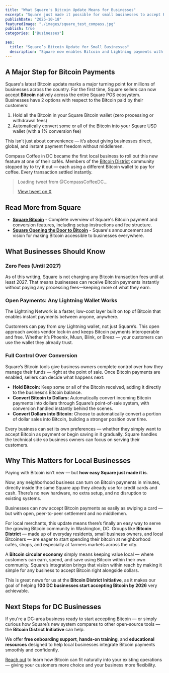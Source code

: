 ```yaml
---
title: "What Square's Bitcoin Update Means for Businesses"
excerpt: "Square just made it possible for small businesses to accept Bitcoin—no extra hardware, no added fees."
publishDate: "2025-10-18"
featuredImage: "./images/square_test_compass.jpg"
publish: true
categories: ["Businesses"]

seo:
  title: "Square’s Bitcoin Update for Small Businesses"
  description: "Square now enables Bitcoin and Lightning payments with zero fees and full control over conversion to dollars."
---
```



## A Major Step for Bitcoin Payments

Square's latest Bitcoin update marks a major turning point for millions of businesses across the country. For the first time, Square sellers can now accept **Bitcoin** natively across the entire Square POS ecosystem. Businesses have 2 options with respect to the Bitcoin paid by their customers:

  1. Hold all the Bitcoin in your Square Bitcoin wallet (zero processing or withdrawal fees)
  2. Automatically convert some or all of the Bitcoin into your Square USD wallet (with a 1% conversion fee)

This isn’t just about convenience — it’s about giving businesses direct, global, and instant payment freedom without middlemen.

Compass Coffee in DC became the first local business to roll out this new feature at one of their cafés. Members of the [Bitcoin District](https://bitcoindistrict.org) community stopped by to try it out — each using a different Bitcoin wallet to pay for coffee. Every transaction settled instantly.

<blockquote class="twitter-tweet" data-align="center" data-theme="light" data-dnt="true">
  <p lang="en" dir="ltr">Loading tweet from @CompassCoffeeDC...</p>
  <a href="https://twitter.com/CompassCoffeeDC/status/1978509064540664103" target="_blank" rel="noopener noreferrer">
    View tweet on X
  </a>
</blockquote>
<script async src="https://platform.twitter.com/widgets.js" charset="utf-8"></script>    

## Read More from Square
- **[Square Bitcoin](https://squareup.com/us/en/bitcoin)** - Complete overview of Square's Bitcoin payment and conversion features, including setup instructions and fee structure.
- **[Square Opening the Door to Bitcoin](https://squareup.com/us/en/the-bottom-line/inside-square/square-opening-the-door-to-bitcoin)** - Square's announcement and vision for making Bitcoin accessible to businesses everywhere.

## What Businesses Should Know

### **Zero Fees (Until 2027)**
As of this writing, Square is not charging any Bitcoin transaction fees until at least 2027. That means businesses can receive Bitcoin payments instantly without paying any processing fees—keeping more of what they earn.

### **Open Payments: Any Lightning Wallet Works**

The Lightning Network is a faster, low-cost layer built on top of Bitcoin that enables instant payments between anyone, anywhere.

Customers can pay from *any* Lightning wallet, not just Square’s. This open approach avoids vendor lock-in and keeps Bitcoin payments interoperable and free. Whether it’s Phoenix, Muun, Blink, or Breez — your customers can use the wallet they already trust.


### **Full Control Over Conversion**

Square’s Bitcoin tools give business owners complete control over how they manage their funds — right at the point of sale. Once Bitcoin payments are enabled, sellers can decide what happens next:

- **Hold Bitcoin:** Keep some or all of the Bitcoin received, adding it directly to the business’s Bitcoin balance.
- **Convert Bitcoin to Dollars:** Automatically convert incoming Bitcoin payments into dollars through Square’s point-of-sale system, with conversion handled instantly behind the scenes.   
- **Convert Dollars into Bitcoin:** Choose to automatically convert a portion of dollar sales into Bitcoin, building a stronger position over time.

Every business can set its own preferences — whether they simply want to accept Bitcoin as payment or begin saving in it gradually. Square handles the technical side so business owners can focus on serving their customers.

## Why This Matters for Local Businesses

Paying with Bitcoin isn’t new — but **how easy Square just made it is**.  

Now, any neighborhood business can turn on Bitcoin payments in minutes, directly inside the same Square app they already use for credit cards and cash. There’s no new hardware, no extra setup, and no disruption to existing systems. 

Businesses can now accept Bitcoin payments as easily as swiping a card — but with open, peer-to-peer settlement and no middlemen.  

For local merchants, this update means there’s finally an easy way to serve the growing Bitcoin community in Washington, DC. Groups like **Bitcoin District** — made up of everyday residents, small business owners, and local Bitcoiners — are eager to start spending their bitcoin at neighborhood cafés, shops, and especially at farmers markets across the city.  

A **Bitcoin circular economy** simply means keeping value local — where customers can earn, spend, and save using Bitcoin within their own community. Square’s integration brings that vision within reach by making it simple for any business to accept Bitcoin right alongside dollars.  

This is great news for us at the **Bitcoin District Initiative**, as it makes our goal of helping **100 DC businesses start accepting Bitcoin by 2026** very achievable.

## Next Steps for DC Businesses

If you're a DC-area business ready to start accepting Bitcoin — or simply curious how Square’s new system compares to other open-source tools — the **Bitcoin District Initiative** can help.  

We offer **free onboarding support**, **hands-on training**, and **educational resources** designed to help local businesses integrate Bitcoin payments smoothly and confidently.  

[Reach out](/contact) to learn how Bitcoin can fit naturally into your existing operations — giving your customers more choice and your business more flexibility.